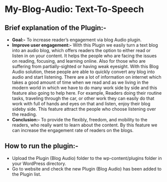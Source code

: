 # My-Blog-Audio: Text-To-Speech
## Brief explanation of the Plugin:-
- **Goal:-** To increase reader’s engagement via blog Audio plugin.
- **Improve user engagement:-** With this Plugin we easily turn a text blog into an audio blog, which offers readers the option to either read or listen in on your content. It helps the people who are facing the issues on reading, focusing, and learning online. Also for those who are suffering from partially-sighted or having weak eyesight. With this Blog Audio solution, these people are able to quickly convert any blog into audio and start listening. There are a lot of information on internet which takes a good amount of time when we read and as we living in the modern world in which we have to do many work side by side and this feature also going to help here. For example, Readers doing their routine tasks, traveling through the car, or other work they can easily do that work with full of hands and eyes on that and listen, enjoy their blog sideby side. This feature attract the people who choose listening over the reading. 
- **Conclusion:-** To provide the flexibly, freedom, and mobility to the readers, who really
want to learn about the content. By this feature we can increase the engagement rate
of readers on the blogs.
## **How to run the plugin:-** 
- Upload the Plugin (Blog Audio) folder to the wp-content/plugins folder in your
WordPress directory.
- Go to website and check the new Plugin (Blog Audio) has been added to the Plugin
list.
